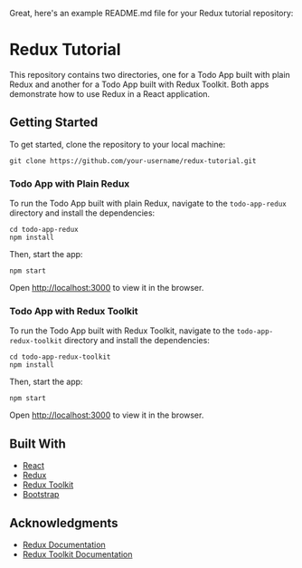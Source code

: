 Great, here's an example README.md file for your Redux tutorial repository:

# Redux Tutorial

This repository contains two directories, one for a Todo App built with plain Redux and another for a Todo App built with Redux Toolkit. Both apps demonstrate how to use Redux in a React application.

## Getting Started

To get started, clone the repository to your local machine:

```
git clone https://github.com/your-username/redux-tutorial.git
```

### Todo App with Plain Redux

To run the Todo App built with plain Redux, navigate to the `todo-app-redux` directory and install the dependencies:

```
cd todo-app-redux
npm install
```

Then, start the app:

```
npm start
```

Open [http://localhost:3000](http://localhost:3000) to view it in the browser.

### Todo App with Redux Toolkit

To run the Todo App built with Redux Toolkit, navigate to the `todo-app-redux-toolkit` directory and install the dependencies:

```
cd todo-app-redux-toolkit
npm install
```

Then, start the app:

```
npm start
```

Open [http://localhost:3000](http://localhost:3000) to view it in the browser.

## Built With

- [React](https://reactjs.org/)
- [Redux](https://redux.js.org/)
- [Redux Toolkit](https://redux-toolkit.js.org/)
- [Bootstrap](https://getbootstrap.com/)

## Acknowledgments

- [Redux Documentation](https://redux.js.org/)
- [Redux Toolkit Documentation](https://redux-toolkit.js.org/)
